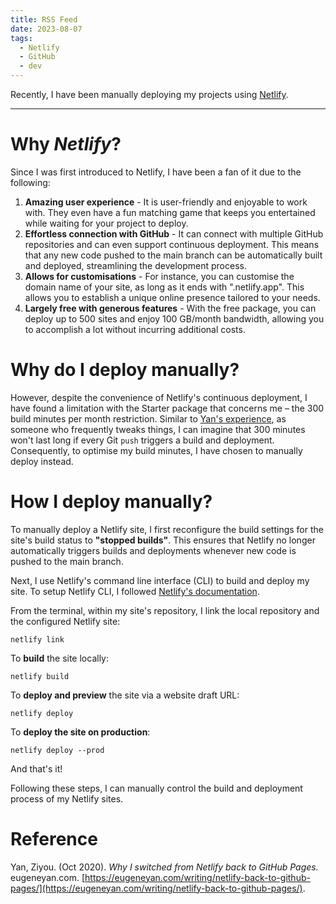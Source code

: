 ```yaml
---
title: RSS Feed
date: 2023-08-07
tags:
  - Netlify
  - GitHub
  - dev
---
```


Recently, I have been manually deploying my projects using [Netlify](https://www.netlify.com/).

---

# Why _Netlify_?

Since I was first introduced to Netlify, I have been a fan of it due to the following:

1. **Amazing user experience** - It is user-friendly and enjoyable to work with. They even have a fun matching game that keeps you entertained while waiting for your project to deploy.
2. **Effortless connection with GitHub** - It can connect with multiple GitHub repositories and can even support continuous deployment. This means that any new code pushed to the main branch can be automatically built and deployed, streamlining the development process.
3. **Allows for customisations** - For instance, you can customise the domain name of your site, as long as it ends with ".netlify.app". This allows you to establish a unique online presence tailored to your needs.
4. **Largely free with generous features** - With the free package, you can deploy up to 500 sites and enjoy 100 GB/month bandwidth, allowing you to accomplish a lot without incurring additional costs.

# Why do I deploy manually?

However, despite the convenience of Netlify's continuous deployment, I have found a limitation with the Starter package that concerns me – the 300 build minutes per month restriction. Similar to [Yan's experience](https://eugeneyan.com/writing/netlify-back-to-github-pages/), as someone who frequently tweaks things, I can imagine that 300 minutes won't last long if every Git `push` triggers a build and deployment. Consequently, to optimise my build minutes, I have chosen to manually deploy instead.

# How I deploy manually?

To manually deploy a Netlify site, I first reconfigure the build settings for the site's build status to **"stopped builds"**. This ensures that Netlify no longer automatically triggers builds and deployments whenever new code is pushed to the main branch.

Next, I use Netlify's command line interface (CLI) to build and deploy my site. To setup Netlify CLI, I followed [Netlify's documentation](https://docs.netlify.com/cli/get-started/).

From the terminal, within my site's repository, I link the local repository and the configured Netlify site:

```shell
netlify link
```

To **build** the site locally:

```shell
netlify build
```

To **deploy and preview** the site via a website draft URL:

```shell
netlify deploy
```

To **deploy the site on production**:

```shell
netlify deploy --prod
```

And that's it!

Following these steps, I can manually control the build and deployment process of my Netlify sites.

# Reference

Yan, Ziyou. (Oct 2020). _Why I switched from Netlify back to GitHub Pages._ eugeneyan.com. [https://eugeneyan.com/writing/netlify-back-to-github-pages/](https://eugeneyan.com/writing/netlify-back-to-github-pages/).
